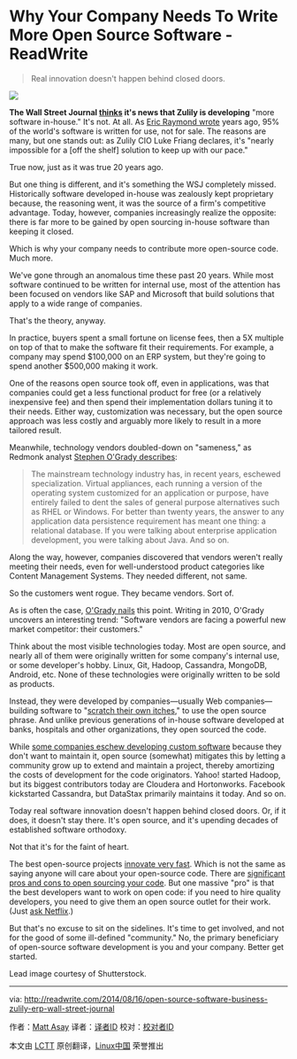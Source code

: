 Why Your Company Needs To Write More Open Source Software - ReadWrite
================================================================================
> Real innovation doesn't happen behind closed doors.

![](http://a5.files.readwrite.com/image/upload/c_fill,h_900,q_70,w_1600/MTE5NDg0MDYxMTkxMzQxNTgz.jpg)

**The Wall Street Journal [thinks][1] it's news that Zulily is developing** "more software in-house." It's not. At all. As [Eric Raymond wrote][2] years ago, 95% of the world's software is written for use, not for sale. The reasons are many, but one stands out: as Zulily CIO Luke Friang declares, it's "nearly impossible for a [off the shelf] solution to keep up with our pace."

True now, just as it was true 20 years ago.

But one thing is different, and it's something the WSJ completely missed. Historically software developed in-house was zealously kept proprietary because, the reasoning went, it was the source of a firm's competitive advantage. Today, however, companies increasingly realize the opposite: there is far more to be gained by open sourcing in-house software than keeping it closed.

Which is why your company needs to contribute more open-source code. Much more.

We've gone through an anomalous time these past 20 years. While most software continued to be written for internal use, most of the attention has been focused on vendors like SAP and Microsoft that build solutions that apply to a wide range of companies.

That's the theory, anyway.

In practice, buyers spent a small fortune on license fees, then a 5X multiple on top of that to make the software fit their requirements. For example, a company may spend $100,000 on an ERP system, but they're going to spend another $500,000 making it work. 

One of the reasons open source took off, even in applications, was that companies could get a less functional product for free (or a relatively inexpensive fee) and then spend their implementation dollars tuning it to their needs. Either way, customization was necessary, but the open source approach was less costly and arguably more likely to result in a more tailored result.

Meanwhile, technology vendors doubled-down on "sameness," as Redmonk analyst [Stephen O'Grady describes][3]:

> The mainstream technology industry has, in recent years, eschewed specialization. Virtual appliances, each running a version of the operating system customized for an application or purpose, have entirely failed to dent the sales of general purpose alternatives such as RHEL or Windows. For better than twenty years, the answer to any application data persistence requirement has meant one thing: a relational database. If you were talking about enterprise application development, you were talking about Java. And so on.

Along the way, however, companies discovered that vendors weren't really meeting their needs, even for well-understood product categories like Content Management Systems. They needed different, not same.

So the customers went rogue. They became vendors. Sort of.

As is often the case, [O'Grady nails][4] this point. Writing in 2010, O'Grady uncovers an interesting trend: "Software vendors are facing a powerful new market competitor: their customers." 

Think about the most visible technologies today. Most are open source, and nearly all of them were originally written for some company's internal use, or some developer's hobby. Linux, Git, Hadoop, Cassandra, MongoDB, Android, etc. None of these technologies were originally written to be sold as products.

Instead, they were developed by companies—usually Web companies—building software to "[scratch their own itches][5]," to use the open source phrase. And unlike previous generations of in-house software developed at banks, hospitals and other organizations, they open sourced the code. 

While [some companies eschew developing custom software][6] because they don't want to maintain it, open source (somewhat) mitigates this by letting a community grow up to extend and maintain a project, thereby amortizing the costs of development for the code originators. Yahoo! started Hadoop, but its biggest contributors today are Cloudera and Hortonworks. Facebook kickstarted Cassandra, but DataStax primarily maintains it today. And so on.

Today real software innovation doesn't happen behind closed doors. Or, if it does, it doesn't stay there. It's open source, and it's upending decades of established software orthodoxy.

Not that it's for the faint of heart. 

The best open-source projects [innovate very fast][7]. Which is not the same as saying anyone will care about your open-source code. There are [significant pros and cons to open sourcing your code][8]. But one massive "pro" is that the best developers want to work on open code: if you need to hire quality developers, you need to give them an open source outlet for their work. (Just [ask Netflix][9].)

But that's no excuse to sit on the sidelines. It's time to get involved, and not for the good of some ill-defined "community." No, the primary beneficiary of open-source software development is you and your company. Better get started.

Lead image courtesy of Shutterstock.

--------------------------------------------------------------------------------

via: http://readwrite.com/2014/08/16/open-source-software-business-zulily-erp-wall-street-journal

作者：[Matt Asay][a]
译者：[译者ID](https://github.com/译者ID)
校对：[校对者ID](https://github.com/校对者ID)

本文由 [LCTT](https://github.com/LCTT/TranslateProject) 原创翻译，[Linux中国](http://linux.cn/) 荣誉推出

[a]:http://readwrite.com/author/matt-asay
[1]:http://blogs.wsj.com/cio/2014/08/08/zulily-calls-in-house-software-a-differentiator-for-competitive-advantage/
[2]:http://oreilly.com/catalog/cathbazpaper/chapter/ch05.html
[3]:http://redmonk.com/sogrady/2010/01/12/roll-your-own/#ixzz3ATBuZsef
[4]:http://redmonk.com/sogrady/2010/01/12/roll-your-own/
[5]:http://en.wikipedia.org/wiki/The_Cathedral_and_the_Bazaar
[6]:http://www.abajournal.com/magazine/article/roll_your_own_software_hidden_dangers_on_the_road_less_traveled/
[7]:http://readwrite.com/2013/12/12/open-source-innovation
[8]:http://readwrite.com/2014/07/07/open-source-software-pros-cons
[9]:http://techblog.netflix.com/2012/07/open-source-at-netflix-by-ruslan.html